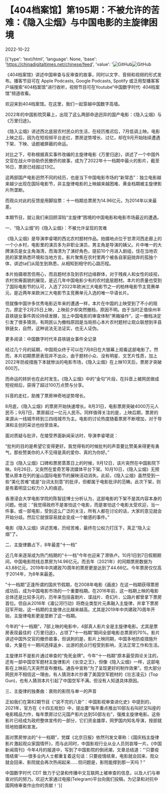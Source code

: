 # 【404档案馆】第195期：不被允许的苦难：《隐入尘烟》与中国电影的主旋律困境

2022-10-22

[{'type': 'text/html', 'language': None, 'base': 'https://chinadigitaltimes.net/chinese/feed', 'value': '![GitHub](https://chinadigitaltimes.net/chinese/files/2022/10/195-2-final-768x409.png)![GitHub](https://chinadigitaltimes.net/chinese/files/2022/10/195-2-final.png)













《404档案馆》讲述中国审查与反审查的故事，同时以文字、音频和视频的形式发布。播客节目可在 Apple Podcasts, Google Podcasts, Spotify 或泛用型播客客户端搜索“404档案馆”进行收听，视频节目可在Youtube“中国数字时代· 404档案馆”频道收看。

欢迎来到404档案馆。在这里，我们一起穿越中国数字高墙。

2022年的中国影院荧幕上，出现了这么两部命途迥异的国产电影：《隐入尘烟》与《万里归途》。

《隐入尘烟》讲述西北底层农村民众的生活，在经历推迟后，7月低调上映。电影上映之后，因为在短视频平台走红，票房逆势增长、过亿，却在9月开始陆续遭遇下架、下映、话题被屏蔽的命运。

对比之下，号称根据真实事件改编的主旋律电影《万里归途》，讲述了一个中国外交官在战火中协助侨民撤侨的故事，成为了2022年十一档期中最火的影片，截至16日，票房已经超过13亿。

这两部国产电影迥然不同的经历，也是当下中国电影市场的“新常态”：独立电影越来越少出现在国际电影节，非主旋律电影的上映越来越困难、黄金档期被主旋律影片所垄断。

而观众对此的反馈是用脚投票：十一档期总票房为14.96亿元，为2014年以来最差。

本期节目，就让我们来回顾深陷“主旋律”困境的中国电影和电影市场最近的遭遇。

一、“隐入尘烟”的《隐入尘烟》：不被允许呈现的苦难

《隐入尘烟》是导演李睿珺的西北农村题材作品。拍摄地点位于甘肃河西走廊上的一个小乡村，电影里的演员多为非职业演员，男主角是导演的姨父。片中唯一的大牌演员是女主角海清，而海清为了演好角色，提前10个月进入剧组，住在当地农民的家里熟悉环境和当地方言。影片聚焦在农村里两个被各自家庭抛弃的孤独个体，讲述ta们从陌生到熟悉，从相知到相守的心路历程。

本片拍摄艰苦但用心，而且题材涉及到农村边缘群体，对于残疾人和女性的歧视，农村贫瘠面貌的展现，是近几年中国电影少有的农村底层题材。本片的质量也受到了国际电影节的认可，入选了2022年欧洲三大电影节之一的柏林电影节主竞赛单元，是近两年来欧洲三大电影节主竞赛单元入选的唯一华语长片。

但就像中国许多优秀电影近年来的遭遇一样，本片在中国的上映受到了不小的阻力。原定于2月25日上映，上映前夕却突然撤档，原因不明。由于当时正值徐州丰县铁链女事件舆论持续发酵，加上中国电影的审查体制“黑箱操作”，这一撤档决定引发了很多猜测，有网民认为撤档原因是当局担心本片农村题材让观众联想到丰县铁链女，自然，这种说法无法证实，也无人证伪。

更多阅读：中国数字时代丰县铁链女事件全记录

经过几个月的延期，中国观众终于可以在7月8日在大银幕上观看这部电影了。然而，本片初期票房表现并不出众，由于题材小众、没有明星、文艺片性质，加上2022年防疫措施下本就惨淡的电影市场，《隐入尘烟》在上映10天后，票房才突破600万。

而命运的转折也在此时发生。《隐入尘烟》中的“金句”片段，在抖音上被网民做成短视频后，获得了超过100万点赞与分享。

抖音的走红，助推了票房神奇地逆势增长。

8月底，《隐入尘烟》的票房开始快速增长。8月31日，电影票房突破4000万元人民币；9月7日，票房超过一亿元人民币。同样值得关注的是，上映后期，票房的来源从一线城市转到三四线城市为主。电影的讨论热度随着票房不断增加，对于导演和主创的采访也纷至沓来。



面对质疑与批评，在接受界面新闻采访时，导演李睿珺说：



“批判的目的是希望它变得更好。我觉得有的时候批判的声音要比赞美来得更有勇气，那些赞美你的人不见得是真的爱你、真的为你好。”



正当《隐入尘烟》口碑和票房蒸蒸日上的时候，9月12日，该片突然在中国影院下映。9月26日，又突然在爱奇艺等流媒体平台下架。10月10日，《隐入尘烟》无预警从原本在列的釜山国际电影节的展映活动消失。此前，《隐入尘烟》虽然受到一些“美化苦难”或是“台词太刻意”的批评，但都属于电影批评的范畴。此次下架，则是有着明显公权力介入的痕迹。

香港浸会大学电影学院的陈智廷博士分析认为，这部电影的下架不是其内容本身的问题。他说：“我觉得政府不是害怕这个电影，而是害怕这个电影太受欢迎，当一件事，或一部电影，受到这么广泛的关注，所有人都在讨论的话，大家的意见就会开始分歧。然后它就很容易就会变成一个敏感的事件。”

电影《隐入尘烟》讲述苦难，历经苦难，最终在公权力打压下，真正“隐入尘烟”了。

二、主旋律霸占下，8年最差“十一档”

近几年来逐渐成为热门档期的“十一档”今年也迎来了滑铁卢。10月1日到7日假期期间，中国电影院线总票房为14.96亿元。而去年（2021年）的同期票房数据为43.88亿元，2019年中共建政70周年的票房更是达到了44.66亿。今年票房仅仅高于2014年，为8年来最差。

“十一档期”正逢所谓的国庆节假期，在2008年电影《画皮》在这一档期获得票房成功后，成为中国电影市场的一个重要档期。在2016年前，这一档期上映的电影总体还是比较多元的，历年来包括喜剧片、谍战片、奇幻片、公路片都曾拿下票房首位。但自从2016年《湄公河行动》将商业类型片元素融入主旋律，并拿下票房冠军开始，这一档期的主旋律占比越来越高。尤其是2019年中共建政70周年开始，主旋律电影更是垄断了这一档期。

今年的“十一档期”，7部上映的电影中，4部真人影片全是主旋律电影。尤其是票房表现最佳的《万里归途》，占领了“十一档期”期间全部电影总票房的70%。影片讲述中国外交官的撤侨故事，但讽刺的是，影片上映同期，中国多地防疫措施升级，大量在十一期间选择返乡、出游的民众行程受到影响，无法正常工作和生活。

主旋律并不是影片通过审查的“免死金牌”。今年“十一档期“原本最受舆论关注的，还有一部中国空军题材主旋律影片《长空之王》，但像《隐入尘烟》一样，这部电影在上映前几天突然宣布撤档。通告中宣称“为了呈现更好的制作效果”。但大部分网民并不相信这一理由，有人猜测本片抄袭了美国空军题材的《壮志凌云》(Top Gun)，也有人猜测本片引起了中国空军不满。但没有人知道具体原因。

三、主旋律的独奏曲：衰败的影院与单一的声音

正如我们在第82期节目《“说不完的八卦”：中国影视审查进化史》中提到的，2021年，官方在《十四五规划》中，提出要“每年重点推出10部左右叫好又叫座的电影精品力作，每年票房过亿元国产影片达到50部左右”，强推主旋律电影。这些影片已经成为政府整体宣传的一部分，它们资金雄厚，网罗国内知名导演，按部就班地拍摄和宣发。

面对票房惨淡的“十一档期”，党媒《北京日报》依然刊发文章称：《国庆档主旋律影片激起观众家国情怀》，而与此同时，中国影视行业从业人员则哀嚎一片。《中国新闻周刊》今年4月的报道中，写到了中国影院的倒闭潮，文章总结道：“‘只要疫情结束’——很多业内人士都重复着这句话：只要疫情结束，电影就会回来、观众就会回来、影院就会再次热闹起来……但问题是，影院能撑到那一天吗？”

中国数字时代 CDT 致力于记录和传播中文互联网上被审查的信息，以及人们与审查对抗的努力。欢迎大家通过电报(Telegram)平台向我们投稿，为记录和对抗中国网络审查作出你的贡献！'}]